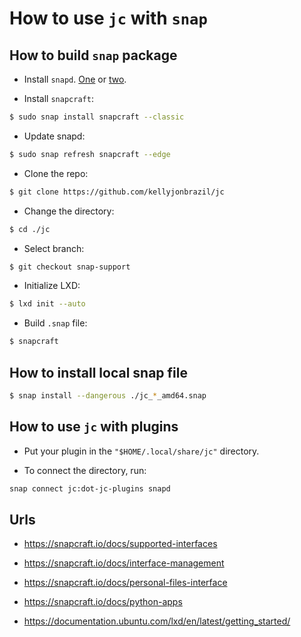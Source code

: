 # How to use `jc` with `snap`

## How to build `snap` package

- Install `snapd`. [One](https://snapcraft.io/docs/installing-snapd) or [two](https://github.com/don-rumata/ansible-role-install-snap).

- Install `snapcraft`:

```bash
$ sudo snap install snapcraft --classic
```

- Update snapd:

```bash
$ sudo snap refresh snapcraft --edge
```

- Clone the repo:

```bash
$ git clone https://github.com/kellyjonbrazil/jc
```

- Change the directory:

```bash
$ cd ./jc
```

- Select branch:

```bash
$ git checkout snap-support
```

- Initialize LXD:

```bash
$ lxd init --auto
```

- Build `.snap` file:

```bash
$ snapcraft
```

## How to install local snap file

```bash
$ snap install --dangerous ./jc_*_amd64.snap
```

## How to use `jc` with plugins

- Put your plugin in the `"$HOME/.local/share/jc"` directory.

- To connect the directory, run:

```bash
snap connect jc:dot-jc-plugins snapd
```

## Urls

- <https://snapcraft.io/docs/supported-interfaces>

- <https://snapcraft.io/docs/interface-management>

- <https://snapcraft.io/docs/personal-files-interface>

- <https://snapcraft.io/docs/python-apps>

- <https://documentation.ubuntu.com/lxd/en/latest/getting_started/>
